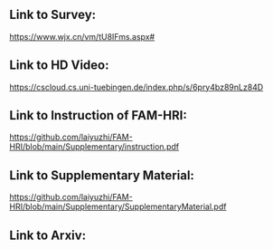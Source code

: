 ## Link to Survey:
https://www.wjx.cn/vm/tU8IFms.aspx# 
## Link to HD Video:
https://cscloud.cs.uni-tuebingen.de/index.php/s/6pry4bz89nLz84D
## Link to Instruction of FAM-HRI:
https://github.com/laiyuzhi/FAM-HRI/blob/main/Supplementary/instruction.pdf
## Link to Supplementary Material:
https://github.com/laiyuzhi/FAM-HRI/blob/main/Supplementary/SupplementaryMaterial.pdf
## Link to Arxiv:

